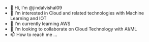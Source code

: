 - 👋 Hi, I’m @jindalvishal09
- 👀 I’m interested in Cloud and related technologies with Machine Learning and IOT
- 🌱 I’m currently learning AWS
- 💞️ I’m looking to collaborate on Cloud Technology with AI/ML
- 📫 How to reach me ...

<!---
jindalvishal09/jindalvishal09 is a ✨ special ✨ repository because its `README.md` (this file) appears on your GitHub profile.
You can click the Preview link to take a look at your changes.
--->
